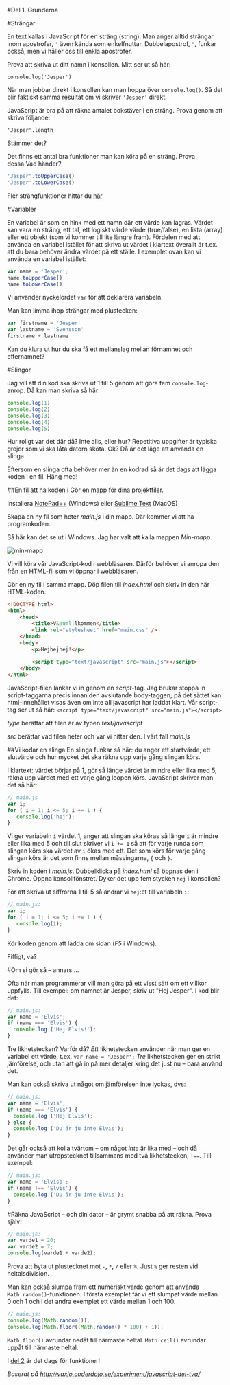 #Del 1. Grunderna

#Strängar

En text kallas i JavaScript för en sträng (string). Man anger alltid strängar inom apostrofer, `'` även kända som enkelfnuttar. Dubbelapostrof, `"`, funkar också, men vi håller oss till enkla apostrofer.

Prova att skriva ut ditt namn i konsollen. Mitt ser ut så här:

`console.log('Jesper')`

När man jobbar direkt i konsollen kan man hoppa över `console.log()`. Så det blir faktiskt samma resultat om vi skriver `'Jesper'` direkt. 

JavaScript är bra på att räkna antalet bokstäver i en sträng. Prova genom att skriva följande:

`'Jesper'.length`

Stämmer det?

Det finns ett antal bra funktioner man kan köra på en sträng. Prova dessa.Vad händer?

```javascript
'Jesper'.toUpperCase()
'Jesper'.toLowerCase()
```

Fler strängfunktioner hittar du [här](http://www.w3schools.com/jsref/jsref_obj_string.asp)

#Variabler

En variabel är som en hink med ett namn där ett värde kan lagras. Värdet kan vara en sträng, ett tal, ett logiskt värde värde (true/false), en lista (array) eller ett objekt (som vi kommer till lite längre fram). Fördelen med att använda en variabel istället för att skriva ut värdet i klartext överallt är t.ex. att du bara behöver ändra värdet på ett ställe. I exemplet ovan kan vi använda en variabel istället:

```javascript
var name = 'Jesper';
name.toUpperCase()
name.toLowerCase()
```
Vi använder nyckelordet `var` för att deklarera variabeln.

Man kan limma ihop strängar med plustecken:

```javascript
var firstname = 'Jesper'
var lastname = 'Svensson'
firstname + lastname
```

Kan du klura ut hur du ska få ett mellanslag mellan förnamnet och efternamnet?

#Slingor

Jag vill att din kod ska skriva ut 1 till 5 genom att göra fem `console.log`-anrop. Då kan man skriva så här:

```javascript
console.log(1)
console.log(2)
console.log(3)
console.log(4)
console.log(5)
```

Hur roligt var det där då? Inte alls, eller hur? Repetitiva uppgifter är typiska grejor som vi ska låta datorn sköta. Ok? Då är det läge att använda en slinga.

Eftersom en slinga ofta behöver mer än en kodrad så är det dags att lägga koden i en fil. Häng med!

##En fil att ha koden i
Gör en mapp för dina projektfiler.

Installera [NotePad++](http://notepad-plus-plus.org/) (Windows) eller [Sublime Text](http://www.sublimetext.com/) (MacOS)

Skapa en ny fil som heter *main.js* i din mapp. Där kommer vi att ha programkoden.

Så här kan det se ut i Windows. Jag har valt att kalla mappen *Min-mapp*.

![min-mapp](https://cloud.githubusercontent.com/assets/4598641/6570440/eb70982c-c6fa-11e4-88d8-ff1e7ac2bfed.png)

Vi vill köra vår JavaScript-kod i webbläsaren. Därför behöver vi anropa den från en HTML-fil som vi öppnar i webbläsaren.

Gör en ny fil i samma mapp. Döp filen till *index.html* och skriv in den här HTML-koden.

```html
<!DOCTYPE html>
<html>
    <head>
	    <title>V&auml;lkommen</title>
	    <link rel="stylesheet" href="main.css" />
	</head>
	<body>
	    <p>Hejhejhej!</p>
		
		<script type="text/javascript" src="main.js"></script>
	</body>
</html>
```

JavaScript-filen länkar vi in genom en *script*-tag. Jag brukar stoppa in script-taggarna precis innan den avslutande body-taggen; på det sättet kan html-innehållet visas även om inte all javascript har laddat klart. Vår script-tag ser ut så här:
```<script type="text/javascript" src="main.js"></script>```

*type* berättar att filen är av typen *text/javascript*

*src* berättar vad filen heter och var vi hittar den. I vårt fall *main.js*

##Vi kodar en slinga
En slinga funkar så här: du anger ett startvärde, ett slutvärde och hur mycket det ska räkna upp varje gång slingan körs.

I klartext: värdet börjar på 1, gör så länge värdet är mindre eller lika med 5, räkna upp värdet med ett varje gång loopen körs.  JavaScript skriver man det så här:

```javascript
// main.js
var i;
for ( i = 1; i <= 5; i += 1 ) {
   console.log('hej');
}
```

Vi ger variabeln `i` värdet 1, anger att slingan ska köras så länge `i` är mindre eller lika med 5 och till slut skriver vi `i += 1` så att för varje runda som slingan körs ska värdet av `i` ökas med ett. Det som körs för varje gång slingan körs är det som finns mellan måsvingarna, `{` och `}`.

Skriv in koden i *main.js*. Dubbelklicka på *index.html* så öppnas den i Chrome. Öppna konsollfönstret.
Dyker det upp fem stycken `hej` i konsollen?

För att skriva ut siffrorna 1 till 5 så ändrar vi `hej`:et till variabeln `i`:

```javascript
// main.js:
var i;
for ( i = 1; i <= 5; i += 1 ) {
   console.log(i);
}
```

Kör koden genom att ladda om sidan (*F5* i WIndows).

Fiffigt, va?

#Om si gör så &ndash; annars ...

Ofta när man programmerar vill man göra på ett visst sätt om ett villkor uppfylls. Till exempel: om namnet är Jesper, skriv ut "Hej Jesper". I kod blir det:

```javascript
// main.js:
var name = 'Elvis';
if (name === 'Elvis') {
  console.log ('Hej Elvis!');
}
```

Tre likhetstecken? Varför då?
*Ett* likhetstecken använder när man ger en variabel ett värde, t.ex.
`var name = 'Jesper';` *Tre* likhetstecken ger en strikt jämförelse, och utan att gå in på mer detaljer kring det just nu &ndash; bara använd det.

Man kan också skriva ut något om jämförelsen inte lyckas, dvs:

```javascript
// main.js:
var name = 'Elvis';
if (name === 'Elvis') {
  console.log ('Hej Elvis');
} else {
  console.log ('Du är ju inte Elvis');
}
```

Det går också att kolla tvärtom &ndash; om något *inte* är lika med &ndash; och då använder man utropstecknet tillsammans med två likhetstecken, `!==`. Till exempel:

```javascript
// main.js:
var name = 'Elvisp';
if (name !== 'Elvis') {
  console.log ('Du är ju inte Elvis');
}
```

#Räkna
JavaScript &ndash; och din dator &ndash; är grymt snabba på att räkna. Prova själv!

```javascript
// main.js:
var varde1 = 20;
var varde2 = 7;
console.log(varde1 + varde2);
```

Prova att byta ut plustecknet mot `-`, `*`, `/` eller `%`. Just `%` ger resten vid heltalsdivision.

Man kan också slumpa fram ett numeriskt värde genom att använda `Math.random()`-funktionen. I första exemplet får vi ett slumpat värde mellan 0 och 1 och i det andra exemplet ett värde mellan 1 och 100.

```javascript
// main.js:
console.log(Math.random());
console.log(Math.floor((Math.random() * 100) + 1));
```

`Math.floor()` avrundar nedåt till närmaste heltal.
`Math.ceil()` avrundar uppåt till närmaste heltal.

I [del 2](https://github.com/carlrobert/Javascript-labb/blob/master/Del-2.md) är det dags för funktioner!

*Baserat på http://vaxjo.coderdojo.se/experiment/javascript-del-tva/*
